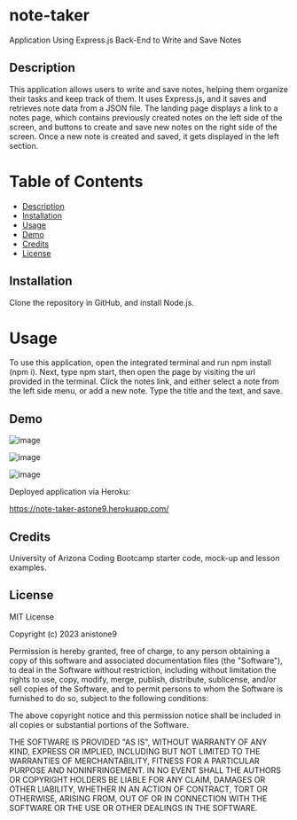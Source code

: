 # note-taker
Application Using Express.js Back-End to Write and Save Notes

## Description   
This application allows users to write and save notes, helping them organize their tasks and keep track of them. It uses Express.js, and it saves and retrieves note data from a JSON file. The landing page displays a link to a notes page, which contains previously created notes on the left side of the screen, and buttons to create and save new notes on the right side of the screen. Once a new note is created and saved, it gets displayed in the left section. 

# Table of Contents   
- [Description](#description)   
- [Installation](#installation)
- [Usage](#usage)
- [Demo](#demo)
- [Credits](#credits)  
- [License](#license)     

## Installation   
Clone the repository in GitHub, and install Node.js.           

# Usage    
To use this application, open the integrated terminal and run npm install (npm i). Next, type npm start, then open the page by visiting the url provided in the terminal. Click the notes link, and either select a note from the left side menu, or add a new note. Type the title and the text, and save.      

## Demo   

![image](https://user-images.githubusercontent.com/58886869/224580351-1f175deb-568d-4da6-99be-7fb24ec9364d.png)   

![image](https://user-images.githubusercontent.com/58886869/224580356-0db30d3b-2861-40f4-8be4-be947fe7dc75.png)   

![image](https://user-images.githubusercontent.com/58886869/224580357-21fb15a0-0470-424c-a72d-eadf99cc29be.png)   

Deployed application via Heroku:    

https://note-taker-astone9.herokuapp.com/     

## Credits   
University of Arizona Coding Bootcamp starter code, mock-up and lesson examples.    

## License  

MIT License

Copyright (c) 2023 anistone9

Permission is hereby granted, free of charge, to any person obtaining a copy
of this software and associated documentation files (the "Software"), to deal
in the Software without restriction, including without limitation the rights
to use, copy, modify, merge, publish, distribute, sublicense, and/or sell
copies of the Software, and to permit persons to whom the Software is
furnished to do so, subject to the following conditions:

The above copyright notice and this permission notice shall be included in all
copies or substantial portions of the Software.

THE SOFTWARE IS PROVIDED "AS IS", WITHOUT WARRANTY OF ANY KIND, EXPRESS OR
IMPLIED, INCLUDING BUT NOT LIMITED TO THE WARRANTIES OF MERCHANTABILITY,
FITNESS FOR A PARTICULAR PURPOSE AND NONINFRINGEMENT. IN NO EVENT SHALL THE
AUTHORS OR COPYRIGHT HOLDERS BE LIABLE FOR ANY CLAIM, DAMAGES OR OTHER
LIABILITY, WHETHER IN AN ACTION OF CONTRACT, TORT OR OTHERWISE, ARISING FROM,
OUT OF OR IN CONNECTION WITH THE SOFTWARE OR THE USE OR OTHER DEALINGS IN THE
SOFTWARE.  

